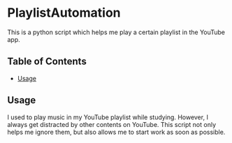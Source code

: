 # PlaylistAutomation
This is a python script which helps me play a certain playlist in the YouTube app.

## Table of Contents
* [Usage](#usage)

## Usage
I used to play music in my YouTube playlist while studying. However, I always get distracted by other contents on YouTube. This script not only helps me ignore them, but also allows me to start work as soon as possible.
